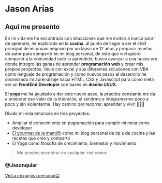 # Jason Arias
## Aquí me presento 


En mi vida me he encontrado con situaciones que me invitan a nunca parar de aprender, he explorado en la **cocina**, al punto de llegar a ser el chef principal de mi propio negocio por un lapso de 12 años y preparar recetas de autor para compartir en mi blog personal, de esto que vivi quiero compartir a la comunidad todo lo aprendido; busco avanzar a una nueva era donde intregro las ganas de aprender **programación web** y crear mis propios proyectos, inicie con excel y sus diferentes soluciones con VBA como lenguaje de programación y como nuevos pasos al desarrollo he dinamizado mi aprendizaje hacia HTML, CSS y Javascript para como meta ser un **FrontEnd Developer** con bases en **diseño UI/UX**.

El **yoga** me ha ayudado a dar este nuevo paso, la practica constante me da a entender ese valor de la intención, el sentirme e integramerme poco a poco y sin violentarme. Hay camino por recorrer, aprender y vivir 🙏🙏🙏

Divido mi vida entonces en tres proyectos:

* Ampliar el conocimiento en pogramación para cumplir mi meta como developer
* [El gourmet de la mami😊](http://www.elgourmetdelamami.co/) como mi blog personal de tip´s de cocina y las recetas que creo y comparto
* El Yoga como filosofia de crecimiento, bienestar y movimiento


> Me puedes encontrar en cualquier red como:
### @Jasonquiar

[Visita mi pagina personal😊](https://jasonquiar.github.io/)